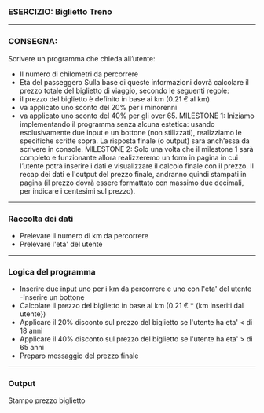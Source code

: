 
### ESERCIZIO: Biglietto Treno

---
### **CONSEGNA:**

Scrivere un programma che chieda all’utente:
- Il numero di chilometri da percorrere
- Età del passeggero
Sulla base di queste informazioni dovrà calcolare il prezzo totale del biglietto di viaggio, secondo le seguenti regole:
- il prezzo del biglietto è definito in base ai km (0.21 € al km)
- va applicato uno sconto del 20% per i minorenni
- va applicato uno sconto del 40% per gli over 65.
MILESTONE 1:
Iniziamo implementando il programma senza alcuna estetica: usando esclusivamente due input e un bottone (non stilizzati), realizziamo le specifiche scritte sopra. La risposta finale (o output) sarà anch’essa da scrivere in console.
MILESTONE 2:
Solo una volta che il milestone 1 sarà completo e funzionante allora realizzeremo un form in pagina in cui l’utente potrà inserire i dati e visualizzare il calcolo finale con il prezzo.
Il recap dei dati e l'output del prezzo finale, andranno quindi stampati in pagina (il prezzo dovrà essere formattato con massimo due decimali, per indicare i centesimi sul prezzo).

---
### **Raccolta dei dati**
- Prelevare il numero di km da percorrere
- Prelevare l'eta' del utente

---
### Logica del programma
- Inserire due input uno per i km da percorrere e uno con l'eta' del utente
-Inserire un bottone
- Calcolare il prezzo del biglietto in base ai km (0.21 € * {km inseriti dal utente})
- Applicare il 20% disconto sul prezzo del biglietto se l'utente ha eta' < di 18 anni
- Applicare il 40% disconto sul prezzo del biglietto se l'utente ha eta' > di 65 anni
- Preparo messaggio del prezzo finale
---
### Output 
Stampo prezzo biglietto
